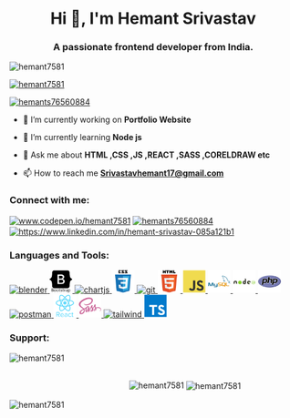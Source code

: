 <h1 align="center">Hi 👋, I'm Hemant Srivastav</h1>
<h3 align="center">A passionate frontend developer from India.</h3>

<p align="left"> <img src="https://komarev.com/ghpvc/?username=hemant7581&label=Profile%20views&color=0e75b6&style=flat" alt="hemant7581" /> </p>

<p align="left"> <a href="https://github.com/ryo-ma/github-profile-trophy"><img src="https://github-profile-trophy.vercel.app/?username=hemant7581" alt="hemant7581" /></a> </p>

<p align="left"> <a href="https://twitter.com/hemants76560884" target="blank"><img src="https://img.shields.io/twitter/follow/hemants76560884?logo=twitter&style=for-the-badge" alt="hemants76560884" /></a> </p>

- 🔭 I’m currently working on **Portfolio Website**

- 🌱 I’m currently learning **Node js**

- 💬 Ask me about **HTML ,CSS ,JS ,REACT ,SASS ,CORELDRAW etc**

- 📫 How to reach me **Srivastavhemant17@gmail.com**

<h3 align="left">Connect with me:</h3>
<p align="left">
<a href="https://codepen.io/www.codepen.io/hemant7581" target="blank"><img align="center" src="https://raw.githubusercontent.com/rahuldkjain/github-profile-readme-generator/master/src/images/icons/Social/codepen.svg" alt="www.codepen.io/hemant7581" height="30" width="40" /></a>
<a href="https://twitter.com/hemants76560884" target="blank"><img align="center" src="https://raw.githubusercontent.com/rahuldkjain/github-profile-readme-generator/master/src/images/icons/Social/twitter.svg" alt="hemants76560884" height="30" width="40" /></a>
<a href="https://linkedin.com/in/https://www.linkedin.com/in/hemant-srivastav-085a121b1" target="blank"><img align="center" src="https://raw.githubusercontent.com/rahuldkjain/github-profile-readme-generator/master/src/images/icons/Social/linked-in-alt.svg" alt="https://www.linkedin.com/in/hemant-srivastav-085a121b1" height="30" width="40" /></a>
</p>

<h3 align="left">Languages and Tools:</h3>
<p align="left"> <a href="https://www.blender.org/" target="_blank" rel="noreferrer"> <img src="https://download.blender.org/branding/community/blender_community_badge_white.svg" alt="blender" width="40" height="40"/> </a> <a href="https://getbootstrap.com" target="_blank" rel="noreferrer"> <img src="https://raw.githubusercontent.com/devicons/devicon/master/icons/bootstrap/bootstrap-plain-wordmark.svg" alt="bootstrap" width="40" height="40"/> </a> <a href="https://www.chartjs.org" target="_blank" rel="noreferrer"> <img src="https://www.chartjs.org/media/logo-title.svg" alt="chartjs" width="40" height="40"/> </a> <a href="https://www.w3schools.com/css/" target="_blank" rel="noreferrer"> <img src="https://raw.githubusercontent.com/devicons/devicon/master/icons/css3/css3-original-wordmark.svg" alt="css3" width="40" height="40"/> </a> <a href="https://git-scm.com/" target="_blank" rel="noreferrer"> <img src="https://www.vectorlogo.zone/logos/git-scm/git-scm-icon.svg" alt="git" width="40" height="40"/> </a> <a href="https://www.w3.org/html/" target="_blank" rel="noreferrer"> <img src="https://raw.githubusercontent.com/devicons/devicon/master/icons/html5/html5-original-wordmark.svg" alt="html5" width="40" height="40"/> </a> <a href="https://developer.mozilla.org/en-US/docs/Web/JavaScript" target="_blank" rel="noreferrer"> <img src="https://raw.githubusercontent.com/devicons/devicon/master/icons/javascript/javascript-original.svg" alt="javascript" width="40" height="40"/> </a> <a href="https://www.mysql.com/" target="_blank" rel="noreferrer"> <img src="https://raw.githubusercontent.com/devicons/devicon/master/icons/mysql/mysql-original-wordmark.svg" alt="mysql" width="40" height="40"/> </a> <a href="https://nodejs.org" target="_blank" rel="noreferrer"> <img src="https://raw.githubusercontent.com/devicons/devicon/master/icons/nodejs/nodejs-original-wordmark.svg" alt="nodejs" width="40" height="40"/> </a> <a href="https://www.php.net" target="_blank" rel="noreferrer"> <img src="https://raw.githubusercontent.com/devicons/devicon/master/icons/php/php-original.svg" alt="php" width="40" height="40"/> </a> <a href="https://postman.com" target="_blank" rel="noreferrer"> <img src="https://www.vectorlogo.zone/logos/getpostman/getpostman-icon.svg" alt="postman" width="40" height="40"/> </a> <a href="https://reactjs.org/" target="_blank" rel="noreferrer"> <img src="https://raw.githubusercontent.com/devicons/devicon/master/icons/react/react-original-wordmark.svg" alt="react" width="40" height="40"/> </a> <a href="https://sass-lang.com" target="_blank" rel="noreferrer"> <img src="https://raw.githubusercontent.com/devicons/devicon/master/icons/sass/sass-original.svg" alt="sass" width="40" height="40"/> </a> <a href="https://tailwindcss.com/" target="_blank" rel="noreferrer"> <img src="https://www.vectorlogo.zone/logos/tailwindcss/tailwindcss-icon.svg" alt="tailwind" width="40" height="40"/> </a> <a href="https://www.typescriptlang.org/" target="_blank" rel="noreferrer"> <img src="https://raw.githubusercontent.com/devicons/devicon/master/icons/typescript/typescript-original.svg" alt="typescript" width="40" height="40"/> </a> </p>

<h3 align="left">Support:</h3>
<p><a href="https://www.buymeacoffee.com/hemant7581"> <img align="left" src="https://cdn.buymeacoffee.com/buttons/v2/default-yellow.png" height="50" width="210" alt="hemant7581" /></a></p><br><br>

<p><img align="left" src="https://github-readme-stats.vercel.app/api/top-langs?username=hemant7581&show_icons=true&locale=en&layout=compact" alt="hemant7581" /></p>

<p>&nbsp;<img align="center" src="https://github-readme-stats.vercel.app/api?username=hemant7581&show_icons=true&locale=en" alt="hemant7581" /></p>

<p><img align="center" src="https://github-readme-streak-stats.herokuapp.com/?user=hemant7581&" alt="hemant7581" /></p>
